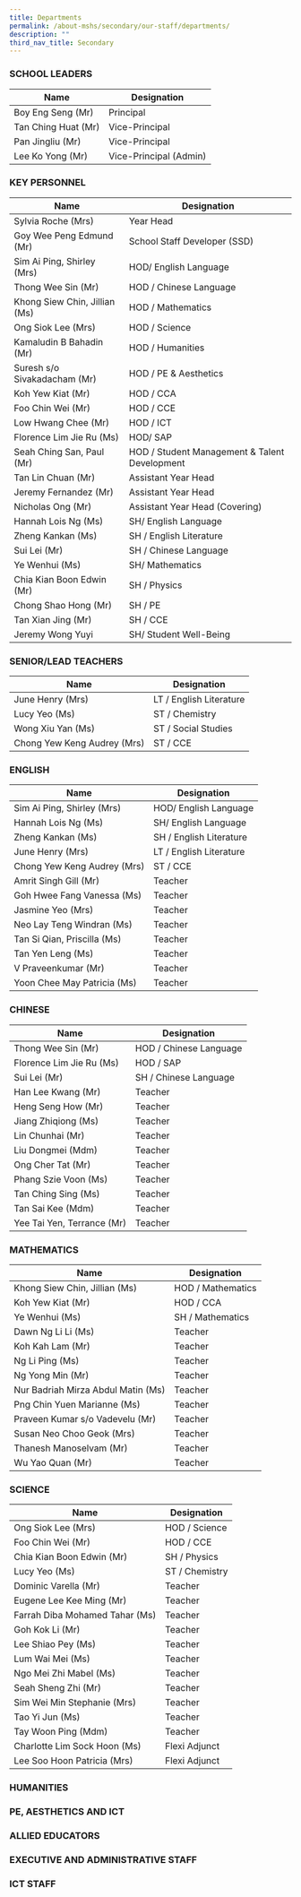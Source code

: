 ```yaml
---
title: Departments
permalink: /about-mshs/secondary/our-staff/departments/
description: ""
third_nav_title: Secondary
---
```

### SCHOOL LEADERS

| Name                | Designation             |
|---------------------|-------------------------|
| Boy Eng Seng (Mr)   | Principal               |
| Tan Ching Huat (Mr) | Vice-Principal          |
| Pan Jingliu (Mr)    | Vice-Principal          |
| Lee Ko Yong (Mr)    | Vice-Principal (Admin)  |

### KEY PERSONNEL

| Name                          | Designation                                   |
|-------------------------------|-----------------------------------------------|
| Sylvia Roche (Mrs)            | Year Head                                     |
| Goy Wee Peng Edmund (Mr)      | School Staff Developer (SSD)                  |
| Sim Ai Ping, Shirley (Mrs)    | HOD/ English Language                         |
| Thong Wee Sin (Mr)            | HOD / Chinese Language                        |
| Khong Siew Chin, Jillian (Ms) | HOD / Mathematics                             |
| Ong Siok Lee (Mrs)            | HOD / Science                                 |
| Kamaludin B Bahadin (Mr)      | HOD / Humanities                              |
| Suresh s/o Sivakadacham (Mr)  | HOD / PE & Aesthetics                         |
| Koh Yew Kiat (Mr)             | HOD / CCA                                     |
| Foo Chin Wei (Mr)             | HOD / CCE                                     |
| Low Hwang Chee (Mr)           | HOD / ICT                                     |
| Florence Lim Jie Ru (Ms)      | HOD/ SAP                                      |
| Seah Ching San, Paul (Mr)     | HOD / Student Management & Talent Development |
| Tan Lin Chuan (Mr)            | Assistant Year Head                           |
| Jeremy Fernandez (Mr)         | Assistant Year Head                           |
| Nicholas Ong (Mr)             | Assistant Year Head (Covering)                |
| Hannah Lois Ng (Ms)           | SH/ English Language                          |
| Zheng Kankan (Ms)             | SH / English Literature                       |
| Sui Lei (Mr)                  | SH / Chinese Language                         |
| Ye Wenhui (Ms)                | SH/ Mathematics                               |
| Chia Kian Boon Edwin (Mr)     | SH / Physics                                  |
| Chong Shao Hong (Mr)          | SH / PE                                       |
| Tan Xian Jing (Mr)            | SH / CCE                                      |
| Jeremy Wong Yuyi              | SH/ Student Well-Being                        |


### SENIOR/LEAD TEACHERS

| Name                         | Designation             |
|------------------------------|-------------------------|
| June Henry (Mrs)             | LT / English Literature |
| Lucy Yeo (Ms)                | ST / Chemistry          |
| Wong Xiu Yan (Ms)            | ST / Social Studies     |
| Chong Yew Keng Audrey (Mrs)  | ST / CCE                |

### ENGLISH

| Name                        | Designation              |
|-----------------------------|--------------------------|
| Sim Ai Ping, Shirley (Mrs)  | HOD/ English Language    |
| Hannah Lois Ng (Ms)         | SH/ English Language     |
| Zheng Kankan (Ms)           | SH / English Literature  |
| June Henry (Mrs)            | LT / English Literature  |
| Chong Yew Keng Audrey (Mrs) | ST / CCE                 |
| Amrit Singh Gill (Mr)       | Teacher                  |
| Goh Hwee Fang Vanessa (Ms)  | Teacher                  |
| Jasmine Yeo (Mrs)           | Teacher                  |
| Neo Lay Teng Windran (Ms)   | Teacher                  |
| Tan Si Qian, Priscilla (Ms) | Teacher                  |
| Tan Yen Leng (Ms)           | Teacher                  |
| V Praveenkumar (Mr)         | Teacher                  |
| Yoon Chee May Patricia (Ms) | Teacher                  |

### CHINESE

| Name                        | Designation             |
|-----------------------------|-------------------------|
| Thong Wee Sin (Mr)          | HOD / Chinese Language  |
| Florence Lim Jie Ru (Ms)    | HOD / SAP               |
| Sui Lei (Mr)                | SH / Chinese Language   |
| Han Lee Kwang (Mr)          | Teacher                 |
| Heng Seng How (Mr)          | Teacher                 |
| Jiang Zhiqiong (Ms)         | Teacher                 |
| Lin Chunhai (Mr)            | Teacher                 |
| Liu Dongmei (Mdm)           | Teacher                 |
| Ong Cher Tat (Mr)           | Teacher                 |
| Phang Szie Voon (Ms)        | Teacher                 |
| Tan Ching Sing (Ms)         | Teacher                 |
| Tan Sai Kee (Mdm)           | Teacher                 |
| Yee Tai Yen, Terrance (Mr)  | Teacher                 |

### MATHEMATICS

| Name                               | Designation       |
|------------------------------------|-------------------|
| Khong Siew Chin, Jillian (Ms)      | HOD / Mathematics |
| Koh Yew Kiat (Mr)                  | HOD / CCA         |
| Ye Wenhui (Ms)                     | SH / Mathematics  |
| Dawn Ng Li Li (Ms)                 | Teacher           |
| Koh Kah Lam (Mr)                   | Teacher           |
| Ng Li Ping (Ms)                    | Teacher           |
| Ng Yong Min (Mr)                   | Teacher           |
| Nur Badriah Mirza Abdul Matin (Ms) | Teacher           |
| Png Chin Yuen Marianne (Ms)        | Teacher           |
| Praveen Kumar s/o Vadevelu (Mr)    | Teacher           |
| Susan Neo Choo Geok (Mrs)          | Teacher           |
| Thanesh Manoselvam (Mr)            | Teacher           |
| Wu Yao Quan (Mr)                   | Teacher           |

### SCIENCE

| Name                           | Designation    |
|--------------------------------|----------------|
| Ong Siok Lee (Mrs)             | HOD / Science  |
| Foo Chin Wei (Mr)              | HOD / CCE      |
| Chia Kian Boon Edwin (Mr)      | SH / Physics   |
| Lucy Yeo (Ms)                  | ST / Chemistry |
| Dominic Varella (Mr)           | Teacher        |
| Eugene Lee Kee Ming (Mr)       | Teacher        |
| Farrah Diba Mohamed Tahar (Ms) | Teacher        |
| Goh Kok Li (Mr)                | Teacher        |
| Lee Shiao Pey (Ms)             | Teacher        |
| Lum Wai Mei (Ms)               | Teacher        |
| Ngo Mei Zhi Mabel (Ms)         | Teacher        |
| Seah Sheng Zhi (Mr)            | Teacher        |
| Sim Wei Min Stephanie (Mrs)    | Teacher        |
| Tao Yi Jun (Ms)                | Teacher        |
| Tay Woon Ping (Mdm)            | Teacher        |
| Charlotte Lim Sock Hoon (Ms)   | Flexi Adjunct  |
| Lee Soo Hoon Patricia (Mrs)    | Flexi Adjunct  |

### HUMANITIES 


### PE, AESTHETICS AND ICT



### ALLIED EDUCATORS



### EXECUTIVE AND ADMINISTRATIVE STAFF



### ICT STAFF
